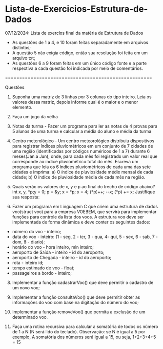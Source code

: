 # Lista-de-Exercicios-Estrutura-de-Dados
07/12/2024: Lista de exercíos final da matéria de Estrutura de Dados

- As questões de 1 a 4, e 10 foram feitas separadamente em arquivos distintos;
- A questão 5 não exigia código, então sua resolução foi feita em um arquivo txt;
- As questões 6 a 9 foram feitas em um único código fonte e a parte respectiva a cada questão foi indicada por meio de comentários.

====================================================

Questões

1. Suponha uma matriz de 3 linhas por 3 colunas do tipo inteiro.
Leia os valores dessa matriz, depois informe qual é o maior e o menor elemento.

2. Faça um jogo da velha

3. Notas da turma - Fazer um programa para ler as notas de 4 provas para 5 alunos de uma turma e calcular a média do aluno e média da turma

4. Centro meterológico - Um centro meteorológico distribuiu dispositivos para registrar índices pluviométricos em um conjunto de 7 cidades de uma região (identificadas por códigos numéricos de 1 a 7) durante 6 meses(Jan a Jun), onde, para cada mês foi registrado um valor real que corresponde ao índice pluviométrico total do mês.
Escreva um programa que leia os 6 índices pluviométricos de cada uma das sete cidades e imprima:
a) O índice de pluviosidade médio mensal de cada cidade;
b) O índice de pluviosidade média de cada mês na região.

5. Quais serão os valores de x, y e p ao final do trecho de código abaixo?
int x, y, *p;y = 0;
p = &y;
x = *p;
x = 4;
(*p)++;
--x;
(*p) += x;
Justifique sua resposta:

6. Fazer um programa em Linguagem C que criem uma estrutura de dados voo(struct voo) para a empresa VOEBEM, que servirá para implementar funções para controle da lista
dos voos. A estrutura voo deve ser implementada de forma dinâmica e deve conter os seguintes dados:
- número do voo - inteiro;
- data do voo - inteiro: (1 - seg, 2 - ter, 3 - qua, 4- qui, 5 - sex, 6 - sab, 7 - dom, 8 - diario);
- horário do voo - hora inteiro, min inteiro;
- aeroporto de Saída - inteiro - id do aeroporto;
- aeroporto de Chegada - inteiro - id do aeroporto;
- rota - inteiro id;
- tempo estimado de voo - float;
- passageiros a bordo - inteiro;
 
8. Implementar a função cadastrarVoo() que deve permitir o cadastro de um novo voo;

9. Implementar a função consultaVoo() que deve permitir obter as informações do voo com base na digitação do número do voo;

10. Implementar a função removeVoo() que permita a exclusão de um determinado voo.

11. Faça uma rotina recursiva para calcular a somatória de todos os número de 1 a N (N será lido do teclado).
Observação: se N é igual a 5 por exemplo, A somatória dos números será igual a 15, ou seja, 1+2+3+4+5 = 15 

